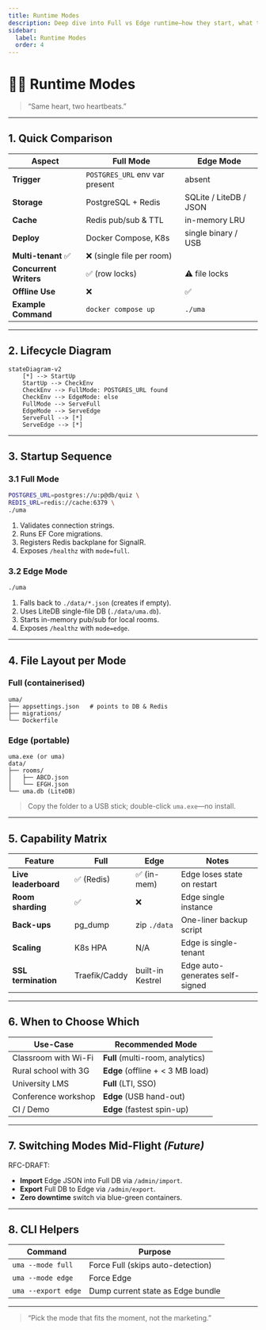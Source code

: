 ```yaml
---
title: Runtime Modes
description: Deep dive into Full vs Edge runtime—how they start, what they serve, and when to pick which.
sidebar:
  label: Runtime Modes
  order: 4
---
```


# 🏃‍♂️ Runtime Modes

> “Same heart, two heartbeats.”

---

## 1. Quick Comparison

| Aspect                 | **Full Mode**                  | **Edge Mode**          |
| ---------------------- | ------------------------------ | ---------------------- |
| **Trigger**            | `POSTGRES_URL` env var present | absent                 |
| **Storage**            | PostgreSQL + Redis             | SQLite / LiteDB / JSON |
| **Cache**              | Redis pub/sub & TTL            | in-memory LRU          |
| **Deploy**             | Docker Compose, K8s            | single binary / USB    |
| **Multi-tenant** ✅    | ❌ (single file per room)      |
| **Concurrent Writers** | ✅ (row locks)                 | ⚠️ file locks          |
| **Offline Use**        | ❌                             | ✅                     |
| **Example Command**    | `docker compose up`            | `./uma`                |

---

## 2. Lifecycle Diagram

```mermaid
stateDiagram-v2
    [*] --> StartUp
    StartUp --> CheckEnv
    CheckEnv --> FullMode: POSTGRES_URL found
    CheckEnv --> EdgeMode: else
    FullMode --> ServeFull
    EdgeMode --> ServeEdge
    ServeFull --> [*]
    ServeEdge --> [*]
```

---

## 3. Startup Sequence

### 3.1 Full Mode

```bash
POSTGRES_URL=postgres://u:p@db/quiz \
REDIS_URL=redis://cache:6379 \
./uma
```

1. Validates connection strings.
2. Runs EF Core migrations.
3. Registers Redis backplane for SignalR.
4. Exposes `/healthz` with `mode=full`.

### 3.2 Edge Mode

```bash
./uma
```

1. Falls back to `./data/*.json` (creates if empty).
2. Uses LiteDB single-file DB (`./data/uma.db`).
3. Starts in-memory pub/sub for local rooms.
4. Exposes `/healthz` with `mode=edge`.

---

## 4. File Layout per Mode

### **Full** (containerised)

```
uma/
├── appsettings.json   # points to DB & Redis
├── migrations/
└── Dockerfile
```

### **Edge** (portable)

```
uma.exe (or uma)
data/
├── rooms/
│   ├── ABCD.json
│   └── EFGH.json
└── uma.db (LiteDB)
```

> Copy the folder to a USB stick; double-click `uma.exe`—no install.

---

## 5. Capability Matrix

| Feature              | Full          | Edge             | Notes                           |
| -------------------- | ------------- | ---------------- | ------------------------------- |
| **Live leaderboard** | ✅ (Redis)    | ✅ (in-mem)      | Edge loses state on restart     |
| **Room sharding**    | ✅            | ❌               | Edge single instance            |
| **Back-ups**         | pg_dump       | zip `./data`     | One-liner backup script         |
| **Scaling**          | K8s HPA       | N/A              | Edge is single-tenant           |
| **SSL termination**  | Traefik/Caddy | built-in Kestrel | Edge auto-generates self-signed |

---

## 6. When to Choose Which

| Use-Case             | Recommended Mode                 |
| -------------------- | -------------------------------- |
| Classroom with Wi-Fi | **Full** (multi-room, analytics) |
| Rural school with 3G | **Edge** (offline + < 3 MB load) |
| University LMS       | **Full** (LTI, SSO)              |
| Conference workshop  | **Edge** (USB hand-out)          |
| CI / Demo            | **Edge** (fastest spin-up)       |

---

## 7. Switching Modes Mid-Flight _(Future)_

RFC-DRAFT:

- **Import** Edge JSON into Full DB via `/admin/import`.
- **Export** Full DB to Edge via `/admin/export`.
- **Zero downtime** switch via blue-green containers.

---

## 8. CLI Helpers

| Command             | Purpose                           |
| ------------------- | --------------------------------- |
| `uma --mode full`   | Force Full (skips auto-detection) |
| `uma --mode edge`   | Force Edge                        |
| `uma --export edge` | Dump current state as Edge bundle |

---

> “Pick the mode that fits the moment, not the marketing.”
